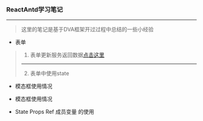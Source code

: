 ### ReactAntd学习笔记

---

>这里的笔记是基于DVA框架开过过程中总结的一些小经验
* 表单
>1. 表单更新服务返回数据[点击这里](https://github.com/sheenden0722/ReactAntdNotes/tree/master/Form/formUpdata)
>
>---
>
>2. 表单中使用state
* 模态框使用情况



* 模态框使用情况





* State    Props    Ref    成员变量 的使用